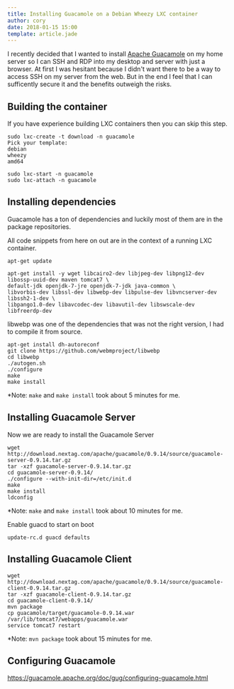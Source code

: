 ```yaml
---
title: Installing Guacamole on a Debian Wheezy LXC container
author: cory
date: 2018-01-15 15:00
template: article.jade
---
```


I recently decided that I wanted to install [Apache Guacamole](https://guacamole.apache.org/) on my home server so I can 
SSH and RDP into my desktop and server with just a browser. At first I was hesitant because I didn't want there to be a 
way to access SSH on my server from the web. But in the end I feel that I can sufficently secure it and the benefits 
outweigh the risks.

<span class="more"></span>

Building the container
----------------------
If you have experience building LXC containers then you can skip this step.

```
sudo lxc-create -t download -n guacamole
Pick your template:
debian
wheezy
amd64

sudo lxc-start -n guacamole
sudo lxc-attach -n guacamole
```

Installing dependencies
-----------------------
Guacamole has a ton of dependencies and luckily most of them are in the package repositories.

All code snippets from here on out are in the context of a running LXC container.
```
apt-get update

apt-get install -y wget libcairo2-dev libjpeg-dev libpng12-dev libossp-uuid-dev maven tomcat7 \
default-jdk openjdk-7-jre openjdk-7-jdk java-common \
libvorbis-dev libssl-dev libwebp-dev libpulse-dev libvncserver-dev libssh2-1-dev \
libpango1.0-dev libavcodec-dev libavutil-dev libswscale-dev libfreerdp-dev
```

libwebp was one of the dependencies that was not the right version, I had to compile it from source.
```
apt-get install dh-autoreconf
git clone https://github.com/webmproject/libwebp
cd libwebp
./autogen.sh
./configure
make
make install
```
*Note: `make` and `make install` took about 5 minutes for me.

Installing Guacamole Server
---------------------------
Now we are ready to install the Guacamole Server

```
wget http://download.nextag.com/apache/guacamole/0.9.14/source/guacamole-server-0.9.14.tar.gz
tar -xzf guacamole-server-0.9.14.tar.gz
cd guacamole-server-0.9.14/
./configure --with-init-dir=/etc/init.d
make
make install
ldconfig
```
*Note: `make` and `make install` took about 10 minutes for me.

Enable guacd to start on boot
```
update-rc.d guacd defaults
```

Installing Guacamole Client
---------------------------
```
wget http://download.nextag.com/apache/guacamole/0.9.14/source/guacamole-client-0.9.14.tar.gz
tar -xzf guacamole-client-0.9.14.tar.gz
cd guacamole-client-0.9.14/
mvn package
cp guacamole/target/guacamole-0.9.14.war /var/lib/tomcat7/webapps/guacamole.war
service tomcat7 restart
```
*Note: `mvn package` took about 15 minutes for me.

Configuring Guacamole
---------------------
https://guacamole.apache.org/doc/gug/configuring-guacamole.html